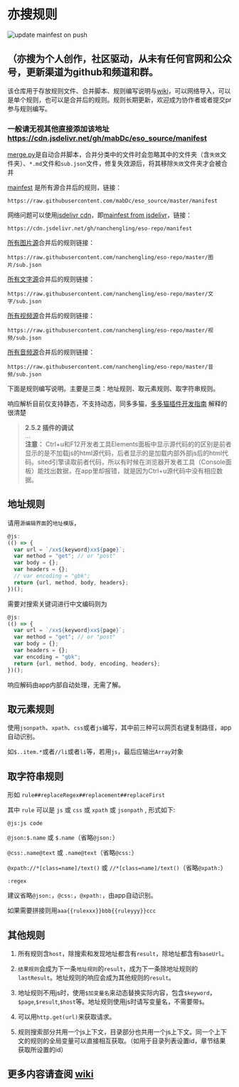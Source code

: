 # 亦搜规则  

![update mainfest on push](https://github.com/mabDc/eso_source/workflows/update%20mainfest%20on%20push/badge.svg?branch=master)

## （亦搜为个人创作，社区驱动，从未有任何官网和公众号，更新渠道为github和频道和群。

该仓库用于存放规则文件、合并脚本、规则编写说明与[wiki](https://github.com/mabDc/eso_source/wiki/)，可以网络导入，可以是单个规则，也可以是合并后的规则。规则长期更新，欢迎成为协作者或者提交pr参与规则编写。

### 一般请无视其他直接添加该地址 https://cdn.jsdelivr.net/gh/mabDc/eso_source/manifest 

[merge.py](https://github.com/nanchengling/eso-repo/blob/master/.github/script/merge.py)是自动合并脚本，合并分类中的文件时会忽略其中的文件夹（含`失效`文件夹）、`*.md`文件和`sub.json`文件，修复失效源后，将其移除`失效`文件夹才会被合并

[mainfest](https://raw.githubusercontent.com/nanchengling/eso-repo/master/manifest) 是所有源合并后的规则，链接：

`https://raw.githubusercontent.com/mabDc/eso_source/master/manifest`

网络问题可以使用[jsdelivr cdn](https://www.jsdelivr.com/?docs=gh)，即[mainfest from jsdelivr](https://cdn.jsdelivr.net/gh/nanchengling/eso-repo/manifest)，链接：

`https://cdn.jsdelivr.net/gh/nanchengling/eso-repo/manifest`

[所有图片源](https://raw.githubusercontent.com/nanchengling/eso-repo/master/图片/sub.json)合并后的规则链接：

`https://raw.githubusercontent.com/nanchengling/eso-repo/master/图片/sub.json`

[所有文字源](https://raw.githubusercontent.com/nanchengling/eso-repo/master/文字/sub.json)合并后的规则链接：

`https://raw.githubusercontent.com/nanchengling/eso-repo/master/文字/sub.json`

[所有视频源](https://raw.githubusercontent.com/nanchengling/eso-repo/master/视频/sub.json)合并后的规则链接：

`https://raw.githubusercontent.com/nanchengling/eso-repo/master/视频/sub.json`

[所有音频源](https://raw.githubusercontent.com/nanchengling/eso-repo/master/音频/sub.json)合并后的规则链接：

`https://raw.githubusercontent.com/nanchengling/eso-repo/master/音频/sub.json`


下面是规则编写说明。主要是三类：地址规则、取元素规则、取字符串规则。

响应解析目前仅支持静态，不支持动态，同多多猫，[多多猫插件开发指南](https://www.kancloud.cn/magicdmer/ddcat_plugin_develop/1036896) 解释的很清楚
> **2.5.2 插件的调试**<br>
> ...<br>
> **注意：** Ctrl+u和F12开发者工具Elements面板中显示源代码的的区别是前者显示的是不加载js的html源代码，后者显示的是加载内部外部js后的html代码。sited引擎读取前者代码，所以有时候在浏览器开发者工具（Console面板）能找出数据，在app里却报错，就是因为Ctrl+u源代码中没有相应数据。

## 地址规则

请用`源编辑界面`的`地址模版`，

```javascript
@js:
(() => {
  var url = `/xx${keyword}xx${page}`;
  var method = "get"; // or "post"
  var body = {};
  var headers = {};
  // var encoding = "gbk";
  return {url, method, body, headers};
})();
```

需要对搜索关键词进行中文编码则为

```javascript
@js:
(() => {
  var url = `/xx${keyword}xx${page}`;
  var method = "get"; // or "post"
  var body = {};
  var headers = {};
  var encoding = "gbk";
  return {url, method, body, encoding, headers};
})();
```

响应解码由app内部自动处理，无需了解。

## 取元素规则

使用`jsonpath`、`xpath`、`css`或者`js`编写，其中前三种可以网页右键复制路径，app自动识别。

如`$..item.*`或者`//li`或者`li`等，若用`js`，最后应输出`Array`对象


## 取字符串规则

形如 `rule##replaceRegex##replacement##replaceFirst`

其中 `rule` 可以是 `js` 或 `css` 或 `xpath` 或 `jsonpath` , 形式如下:

`@js:js code`

`@json:$.name` 或 `$.name`（省略`@json:`）

`@css:.name@text` 或 `.name@text`（省略`@css:`）

`@xpath://*[class=name]/text()` 或 `//*[class=name]/text()`（省略`@xpath:`）

`:regex`

建议省略`@json:`，`@css:`，`@xpath:`，由app自动识别。

如果需要拼接则用`aaa{{rulexxx}}bbb{{ruleyyy}}ccc`

## 其他规则

1. 所有规则含`host`，除搜索和发现地址都含有`result`，除地址都含有`baseUrl`。

2. `结果规则`会成为下一条`地址规则`的`result`，成为下一条除地址规则的`lastResult`。地址规则的响应会成为其他规则的`result`。

3. 地址规则不用js时，使用`$加变量名`来动态替换实际内容，包含`$keyword`，`$page`,`$result`,`$host`等。地址规则使用js时请写变量名，不需要带`$`。

4. 可以用`http.get(url)`来获取请求。

5. 规则搜索部分共用一个js上下文，目录部分也共用一个js上下文。同一个上下文的规则的全局变量可以直接相互获取。（如用于目录列表设置id，章节结果获取所设置的id）


## 更多内容请查阅 [wiki](https://github.com/mabDc/eso_source/wiki/)
